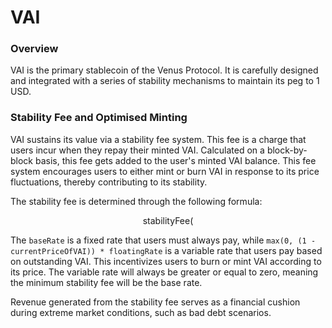 # VAI

### Overview

VAI is the primary stablecoin of the Venus Protocol. It is carefully designed and integrated with a series of stability mechanisms to maintain its peg to 1 USD.&#x20;

### Stability Fee and Optimised Minting

VAI sustains its value via a stability fee system. This fee is a charge that users incur when they repay their minted VAI. Calculated on a block-by-block basis, this fee gets added to the user's minted VAI balance. This fee system encourages users to either mint or burn VAI in response to its price fluctuations, thereby contributing to its stability.

The stability fee is determined through the following formula:

$$
\text{{stabilityFee}}(%) = \text{{baseRate}}(%) + \max(0, (1 - \text{{currentPriceOfVAI}})) \times \text{{floatingRate}}(%)
$$

The `baseRate` is a fixed rate that users must always pay, while `max(0, (1 - currentPriceOfVAI)) * floatingRate` is a variable rate that users pay based on outstanding VAI. This incentivizes users to burn or mint VAI according to its price. The variable rate will always be greater or equal to zero, meaning the minimum stability fee will be the base rate.

Revenue generated from the stability fee serves as a financial cushion during extreme market conditions, such as bad debt scenarios.
